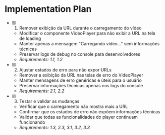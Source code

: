 # Implementation Plan

- [x] 1. Remover exibição da URL durante o carregamento do vídeo
  - Modificar o componente VideoPlayer para não exibir a URL na tela de loading
  - Manter apenas a mensagem "Carregando vídeo..." sem informações técnicas
  - Preservar logs de debug no console para desenvolvedores
  - _Requirements: 1.1, 1.2_

- [x] 2. Ajustar estados de erro para não expor URLs
  - Remover a exibição da URL nas telas de erro do VideoPlayer
  - Manter mensagens de erro genéricas e úteis para o usuário
  - Preservar informações técnicas apenas nos logs do console
  - _Requirements: 2.1, 2.2_

- [x] 3. Testar e validar as mudanças
  - Verificar que o carregamento não mostra mais a URL
  - Confirmar que os estados de erro não expõem informações técnicas
  - Validar que todas as funcionalidades do player continuam funcionando
  - _Requirements: 1.3, 2.3, 3.1, 3.2, 3.3_